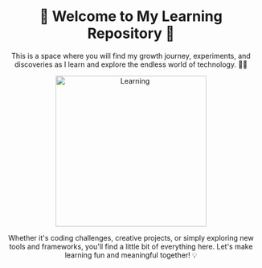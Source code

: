 <h1 align="center">🌟 Welcome to My Learning Repository 🌟</h1>

<p align="center">
  This is a space where you will find my growth journey, experiments, and discoveries as I learn and explore the endless world of technology. 🚀✨
</p>

<div align="center">
  <img src="https://media.tenor.com/akBy6qWGjs4AAAAi/peach-cat-mochi-peach-cat.gif" alt="Learning" width="300"/>
</div>

<p align="center">
  Whether it's coding challenges, creative projects, or simply exploring new tools and frameworks, you'll find a little bit of everything here. Let's make learning fun and meaningful together! 💡
</p>
